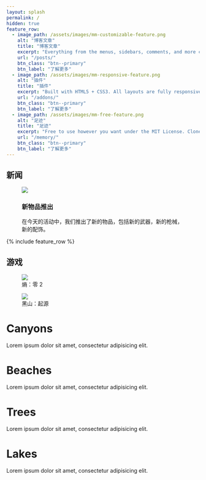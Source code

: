 ```yaml
---
layout: splash
permalink: /
hidden: true
feature_row:
  - image_path: /assets/images/mm-customizable-feature.png
    alt: "博客文章"
    title: "博客文章"
    excerpt: "Everything from the menus, sidebars, comments, and more can be configured or set with YAML Front Matter."
    url: "/posts/"
    btn_class: "btn--primary"
    btn_label: "了解更多"
  - image_path: /assets/images/mm-responsive-feature.png
    alt: "插件"
    title: "插件"
    excerpt: "Built with HTML5 + CSS3. All layouts are fully responsive with helpers to augment your content."
    url: "/addons/"
    btn_class: "btn--primary"
    btn_label: "了解更多"
  - image_path: /assets/images/mm-free-feature.png
    alt: "足迹"
    title: "足迹"
    excerpt: "Free to use however you want under the MIT License. Clone it, fork it, customize it... whatever!"
    url: "/memory/"
    btn_class: "btn--primary"
    btn_label: "了解更多"      
---
```


<div class="container">
<canvas class="zdog-canvas" width="60" height="60"></canvas>
<div class="text" id="randomText"></div>
</div>
<script src="assets/js/obsfm/randomtext.js"></script>
<script src="https://unpkg.com/zdog@1/dist/zdog.dist.min.js"></script>
<script src="assets/js/obsfm/lambdalogo.js"></script>


<h2><strong>新闻</strong></h2>

<div class="news">

<figure class="article">

<img src="{{ site.url }}{{ site.baseurl }}/assets/images/posts/Screenshot-20231125211946.png" />

<figcaption>

<h3>新物品推出</h3>

<p>

在今天的活动中，我们推出了新的物品，包括新的武器，新的枪械，新的配饰。

</p>

</figcaption>
</figure>

</div>


{% include feature_row %}

<div class="wrapper">
<h2><strong>游戏</strong></h2>

<div class="cards">

<figure class="card">

<img src="https://steamcdn-a.akamaihd.net/steam/apps/1583720/library_600x900_2x.jpg" />

<figcaption>熵：零 2</figcaption>

</figure>

<figure class="card">

<img src="https://steamcdn-a.akamaihd.net/steam/apps/362890/library_600x900_2x.jpg" />

<figcaption>黑山：起源</figcaption>

</figure>



<div id="app" class="container">
  <card data-image="https://images.unsplash.com/photo-1479660656269-197ebb83b540?dpr=2&auto=compress,format&fit=crop&w=1199&h=798&q=80&cs=tinysrgb&crop=">
    <h1 slot="header">Canyons</h1>
    <p slot="content">Lorem ipsum dolor sit amet, consectetur adipisicing elit.</p>
  </card>
  <card data-image="https://images.unsplash.com/photo-1479659929431-4342107adfc1?dpr=2&auto=compress,format&fit=crop&w=1199&h=799&q=80&cs=tinysrgb&crop=">
    <h1 slot="header">Beaches</h1>
    <p slot="content">Lorem ipsum dolor sit amet, consectetur adipisicing elit.</p>
  </card>
  <card data-image="https://images.unsplash.com/photo-1479644025832-60dabb8be2a1?dpr=2&auto=compress,format&fit=crop&w=1199&h=799&q=80&cs=tinysrgb&crop=">
    <h1 slot="header">Trees</h1>
    <p slot="content">Lorem ipsum dolor sit amet, consectetur adipisicing elit.</p>
  </card>
  <card data-image="https://images.unsplash.com/photo-1479621051492-5a6f9bd9e51a?dpr=2&auto=compress,format&fit=crop&w=1199&h=811&q=80&cs=tinysrgb&crop=">
    <h1 slot="header">Lakes</h1>
    <p slot="content">Lorem ipsum dolor sit amet, consectetur adipisicing elit.</p>
  </card>
</div>

